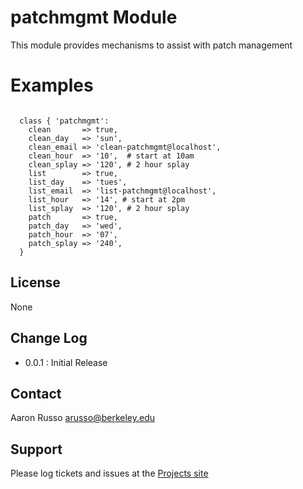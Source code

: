 # patchmgmt Module #

This module provides mechanisms to assist with patch management

# Examples #

<pre><code>
  class { 'patchmgmt':
    clean       => true,
    clean_day   => 'sun',
    clean_email => 'clean-patchmgmt@localhost',
    clean_hour  => '10',  # start at 10am
    clean_splay => '120', # 2 hour splay
    list        => true,
    list_day    => 'tues',
    list_email  => 'list-patchmgmt@localhost',
    list_hour   => '14', # start at 2pm
    list_splay  => '120', # 2 hour splay
    patch       => true,
    patch_day   => 'wed',
    patch_hour  => '07',
    patch_splay => '240',
  }
</code></pre>
 
License
-------

None

Change Log
----------

* 0.0.1 : Initial Release

Contact
-------

Aaron Russo <arusso@berkeley.edu>

Support
-------

Please log tickets and issues at the
[Projects site](https://github.com/arusso/puppet-patchmgmt/issues/)
